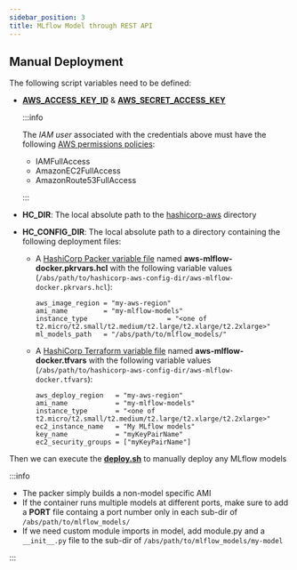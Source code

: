 ```yaml
---
sidebar_position: 3
title: MLflow Model through REST API
---
```


[//]: # (Copyright Jiaqi Liu)

[//]: # (Licensed under the Apache License, Version 2.0 &#40;the "License"&#41;;)
[//]: # (you may not use this file except in compliance with the License.)
[//]: # (You may obtain a copy of the License at)

[//]: # (    http://www.apache.org/licenses/LICENSE-2.0)

[//]: # (Unless required by applicable law or agreed to in writing, software)
[//]: # (distributed under the License is distributed on an "AS IS" BASIS,)
[//]: # (WITHOUT WARRANTIES OR CONDITIONS OF ANY KIND, either express or implied.)
[//]: # (See the License for the specific language governing permissions and)
[//]: # (limitations under the License.)

Manual Deployment
-----------------

The following script variables need to be defined:

- [**AWS_ACCESS_KEY_ID**][AWS_ACCESS_KEY_ID] & [**AWS_SECRET_ACCESS_KEY**][AWS_SECRET_ACCESS_KEY]

  :::info

  The _IAM user_ associated with the credentials above must have the following [AWS permissions policies]:

    - IAMFullAccess
    - AmazonEC2FullAccess
    - AmazonRoute53FullAccess

  :::

- **HC_DIR**: The local absolute path to the [hashicorp-aws] directory
- **HC_CONFIG_DIR**: The local absolute path to a directory containing the following deployment files:

    - A [HashiCorp Packer variable file][HashiCorp Packer variable file] named **aws-mlflow-docker.pkrvars.hcl** with the 
      following variable values (`/abs/path/to/hashicorp-aws-config-dir/aws-mlflow-docker.pkrvars.hcl`):

      ```hcl
      aws_image_region = "my-aws-region"
      ami_name         = "my-mlflow-models"
      instance_type                    = "<one of t2.micro/t2.small/t2.medium/t2.large/t2.xlarge/t2.2xlarge>"
      ml_models_path   = "/abs/path/to/mlflow_models/"
      ```

    - A [HashiCorp Terraform variable file][HashiCorp Terraform variable file] named **aws-mlflow-docker.tfvars** with the
      following variable values (`/abs/path/to/hashicorp-aws-config-dir/aws-mlflow-docker.tfvars`):

      ```hcl
      aws_deploy_region   = "my-aws-region"
      ami_name            = "my-mlflow-models"
      instance_type       = "<one of t2.micro/t2.small/t2.medium/t2.large/t2.xlarge/t2.2xlarge>"
      ec2_instance_name   = "My MLflow models"
      key_name            = "myKeyPairName"
      ec2_security_groups = ["myKeyPairName"]
      ```

Then we can execute the **[deploy.sh]** to manually deploy any MLflow models

:::info

- The packer simply builds a non-model specific AMI
- If the container runs multiple models at different ports, make sure to add a **PORT** file containg a port number only
  in each sub-dir of `/abs/path/to/mlflow_models/`
- If we need custom module imports in model, add module.py and a `__init__.py` file to the sub-dir of 
  `/abs/path/to/mlflow_models/my-model`

:::

[AWS_ACCESS_KEY_ID]: https://docs.aws.amazon.com/cli/latest/userguide/cli-configure-envvars.html
[AWS permissions policies]: https://docs.aws.amazon.com/IAM/latest/UserGuide/introduction_access-management.html
[AWS_SECRET_ACCESS_KEY]: https://docs.aws.amazon.com/cli/latest/userguide/cli-configure-envvars.html

[hashicorp-aws]: https://qubitpi.github.io/hashicorp-aws/
[HashiCorp Packer variable file]: https://qubitpi.github.io/hashicorp-packer/packer/guides/hcl/variables#from-a-file
[HashiCorp Terraform variable file]: https://qubitpi.github.io/hashicorp-terraform/terraform/language/values/variables#variable-definitions-tfvars-files

[deploy.sh]: https://github.com/QubitPi/hashicorp-aws/blob/master/hashicorp/mlflow/deploy.sh

